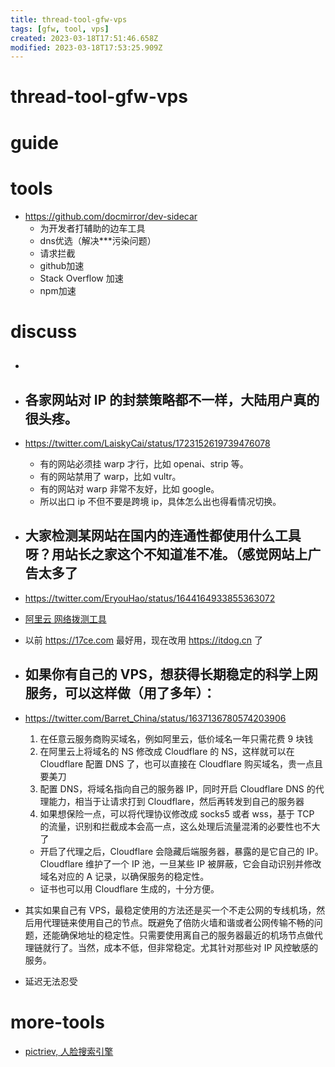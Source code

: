 ```yaml
---
title: thread-tool-gfw-vps
tags: [gfw, tool, vps]
created: 2023-03-18T17:51:46.658Z
modified: 2023-03-18T17:53:25.909Z
---
```


# thread-tool-gfw-vps

# guide

# tools
- https://github.com/docmirror/dev-sidecar
  - 为开发者打辅助的边车工具
  - dns优选（解决***污染问题）
  - 请求拦截
  - github加速
  - Stack Overflow 加速
  - npm加速
# discuss
- ## 

- ## 各家网站对 IP 的封禁策略都不一样，大陆用户真的很头疼。
- https://twitter.com/LaiskyCai/status/1723152619739476078
  - 有的网站必须挂 warp 才行，比如 openai、strip 等。
  - 有的网站禁用了 warp，比如 vultr。
  - 有的网站对 warp 非常不友好，比如 google。
  - 所以出口 ip 不但不要是跨境 ip，具体怎么出也得看情况切换。

- ## 大家检测某网站在国内的连通性都使用什么工具呀？用站长之家这个不知道准不准。（感觉网站上广告太多了
- https://twitter.com/EryouHao/status/1644164933855363072
- [阿里云 网络拨测工具](https://boce.aliyun.com/detect/http)
- 以前 https://17ce.com 最好用，现在改用 https://itdog.cn 了

- ## 如果你有自己的 VPS，想获得长期稳定的科学上网服务，可以这样做（用了多年）：
- https://twitter.com/Barret_China/status/1637136780574203906
  1. 在任意云服务商购买域名，例如阿里云，低价域名一年只需花费 9 块钱
  2. 在阿里云上将域名的 NS 修改成 Cloudflare 的 NS，这样就可以在 Cloudflare 配置 DNS 了，也可以直接在 Cloudflare 购买域名，贵一点且要美刀
  3. 配置 DNS，将域名指向自己的服务器 IP，同时开启 Cloudflare DNS 的代理能力，相当于让请求打到 Cloudflare，然后再转发到自己的服务器
  4. 如果想保险一点，可以将代理协议修改成 socks5 或者 wss，基于 TCP 的流量，识别和拦截成本会高一点，这么处理后流量混淆的必要性也不大了
  - 开启了代理之后，Cloudflare 会隐藏后端服务器，暴露的是它自己的 IP。Cloudflare 维护了一个 IP 池，一旦某些 IP 被屏蔽，它会自动识别并修改域名对应的 A 记录，以确保服务的稳定性。
  - 证书也可以用 Cloudflare 生成的，十分方便。
- 其实如果自己有 VPS，最稳定使用的方法还是买一个不走公网的专线机场，然后用代理链来使用自己的节点。既避免了倍防火墙和谐或者公网传输不畅的问题，还能确保地址的稳定性。只需要使用离自己的服务器最近的机场节点做代理链就行了。当然，成本不低，但非常稳定。尤其针对那些对 IP 风控敏感的服务。
- 延迟无法忍受

# more-tools
- [pictriev, 人脸搜索引擎](http://www.pictriev.com/)
